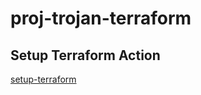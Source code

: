 # proj-trojan-terraform

## Setup Terraform Action

[setup-terraform](https://github.com/hashicorp/setup-terraform)
